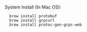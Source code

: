 System Install (In Mac OS):
```
  brew install protobuf
  brew install grpcurl
  brew install protoc-gen-grpc-web
```
